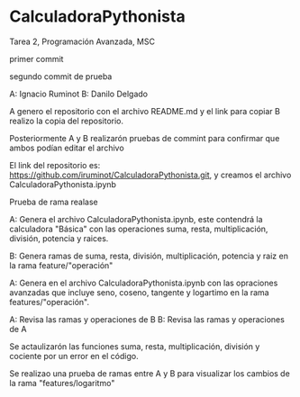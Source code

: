 # CalculadoraPythonista
Tarea 2, Programación Avanzada, MSC

primer commit

segundo commit de prueba 

A: Ignacio Ruminot
B: Danilo Delgado

A genero el repositorio con el archivo README.md y el link para copiar
B realizo la copia del repositorio.

Posteriormente A y B realizarón pruebas de commint para confirmar que ambos podían editar el archivo

El link del repositorio es: https://github.com/iruminot/CalculadoraPythonista.git, y creamos el archivo CalculadoraPythonista.ipynb

Prueba de rama realase 


A: Genera el archivo CalculadoraPythonista.ipynb, este contendrá la calculadora "Básica" con las operaciones suma, resta, multiplicación, división, potencia y raices.

B: Genera ramas de suma, resta, división, multiplicación, potencia y raiz en la rama feature/"operación"

A: Genera en el archivo CalculadoraPythonista.ipynb con las opraciones avanzadas que incluye seno, coseno, tangente y logartimo en la rama features/"operación".

A: Revisa las ramas y operaciones de B
B: Revisa las ramas y operaciones de A

Se actaulizarón las funciones suma, resta, multiplicación, división y cociente por un error en el código.

Se realizao una prueba de ramas entre A y B para visualizar los cambios de la rama "features/logaritmo"

